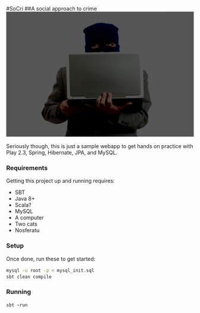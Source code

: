 #SoCri
##A social approach to crime
![A funny picture](/public/images/crime1.jpg?raw=true "CRIME ONLINE")

Seriously though, this is just a sample webapp to get hands on practice with Play 2.3, Spring, Hibernate, JPA, and MySQL.

### Requirements
Getting this project up and running requires:
* SBT
* Java 8+
* Scala?
* MySQL
* A computer
* Two cats
* Nosferatu

### Setup
Once done, run these to get started:
```bash
mysql -u root -p < mysql_init.sql
sbt clean compile
```

### Running
```bash
sbt ~run
```
